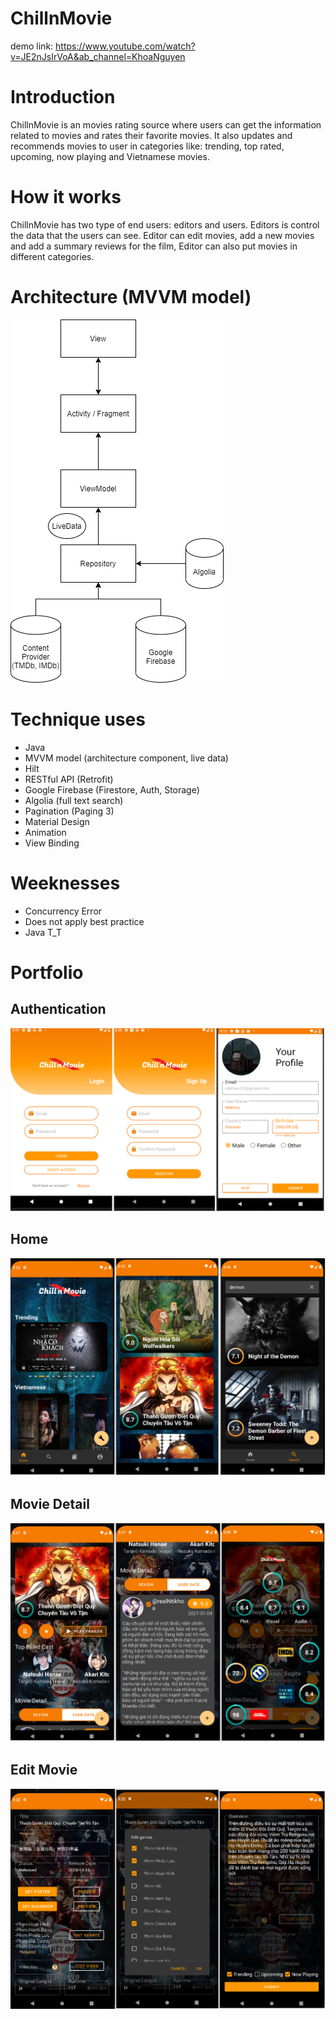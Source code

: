 # ChillnMovie
demo link: https://www.youtube.com/watch?v=JE2nJsIrVoA&ab_channel=KhoaNguyen
# Introduction
ChillnMovie is an movies rating source where users can get the information related to movies and rates their favorite movies. It also updates and recommends movies 
to user in categories like: trending, top rated, upcoming, now playing and Vietnamese movies.
# How it works
ChillnMovie has two type of end users: editors and users. Editors is control the data that the users can see. Editor can edit movies, add a new movies and add a summary
reviews for the film, Editor can also put movies in different categories.
# Architecture (MVVM model)
![](Preview/architecture.png)
# Technique uses
* Java
* MVVM model (architecture component, live data)
* Hilt
* RESTful API (Retrofit)
* Google Firebase (Firestore, Auth, Storage)
* Algolia (full text search)
* Pagination (Paging 3)
* Material Design
* Animation
* View Binding
# Weeknesses
* Concurrency Error
* Does not apply best practice
* Java T_T
# Portfolio
## Authentication
![](Preview/auth.png)
## Home
![](Preview/home.png)
## Movie Detail
![](Preview/MovieDetail.png)
## Edit Movie
![](Preview/EditMovie.png)
